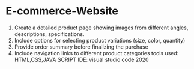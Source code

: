 # E-commerce-Website

1. Create a detailed product page showing images from different angles, descriptions, specifications.
2. Include options for selecting product variations (size, color, quantity)
3. Provide order summary before finalizing the purchase
4. Include navigation links to different product categories
tools used: HTML,CSS,JAVA SCRIPT
IDE: visual studio code 2020
